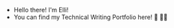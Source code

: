 - Hello there! I'm Elli!
- You can find my Technical Writing Portfolio here! 📖 ✍🏻


<!---
ElliOHagan/ElliOHagan is a ✨ special ✨ repository because its `README.md` (this file) appears on your GitHub profile.
You can click the Preview link to take a look at your changes.
--->
